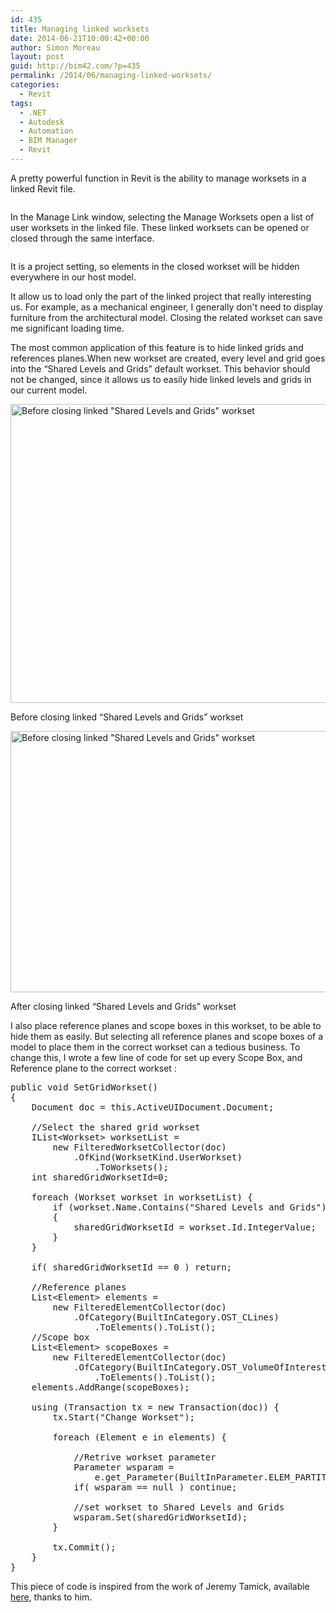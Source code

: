 ```yaml
---
id: 435
title: Managing linked worksets
date: 2014-06-21T10:00:42+00:00
author: Simon Moreau
layout: post
guid: http://bim42.com/?p=435
permalink: /2014/06/managing-linked-worksets/
categories:
  - Revit
tags:
  - .NET
  - Autodesk
  - Automation
  - BIM Manager
  - Revit
---
```

A pretty powerful function in Revit is the ability to manage worksets in a linked Revit file.

![<img class="aligncenter size-full wp-image-443" src="http://bim42.com/wp-content/uploads/2014/06/LinkedFiles.png" alt="LinkedFiles" width="773" height="610" srcset="https://bim42.com/wp-content/uploads/2014/06/LinkedFiles.png 773w, https://bim42.com/wp-content/uploads/2014/06/LinkedFiles-300x236.png 300w, https://bim42.com/wp-content/uploads/2014/06/LinkedFiles-380x300.png 380w" sizes="(max-width: 773px) 100vw, 773px" />](http://bim42.com/wp-content/uploads/2014/06/LinkedFiles.png)

In the Manage Link window, selecting the Manage Worksets open a list of user worksets in the linked file. These linked worksets can be opened or closed through the same interface.

![<img class="aligncenter size-full wp-image-444" src="http://bim42.com/wp-content/uploads/2014/06/LinkedWorkset.png" alt="LinkedWorkset" width="648" height="458" srcset="https://bim42.com/wp-content/uploads/2014/06/LinkedWorkset.png 648w, https://bim42.com/wp-content/uploads/2014/06/LinkedWorkset-300x212.png 300w, https://bim42.com/wp-content/uploads/2014/06/LinkedWorkset-424x300.png 424w" sizes="(max-width: 648px) 100vw, 648px" />](http://bim42.com/wp-content/uploads/2014/06/LinkedWorkset.png)

It is a project setting, so elements in the closed workset will be hidden everywhere in our host model.

It allow us to load only the part of the linked project that really interesting us. For example, as a mechanical engineer, I generally don't need to display furniture from the architectural model. Closing the related workset can save me significant loading time.

The most common application of this feature is to hide linked grids and references planes.When new workset are created, every level and grid goes into the &#8220;Shared Levels and Grids&#8221; default workset. This behavior should not be changed, since it allows us to easily hide linked levels and grids in our current model.

<div id="attachment_442" style="max-width: 783px" class="wp-caption aligncenter">
  <a href="http://bim42.com/wp-content/uploads/2014/06/before.png"><img class="size-full wp-image-442" src="http://bim42.com/wp-content/uploads/2014/06/before.png" alt="Before closing linked &quot;Shared Levels and Grids&quot; workset " width="773" height="478" srcset="https://bim42.com/wp-content/uploads/2014/06/before.png 773w, https://bim42.com/wp-content/uploads/2014/06/before-300x185.png 300w, https://bim42.com/wp-content/uploads/2014/06/before-485x300.png 485w" sizes="(max-width: 773px) 100vw, 773px" /></a>
  
  <p class="wp-caption-text">
    Before closing linked &#8220;Shared Levels and Grids&#8221; workset
  </p>
</div>

<div id="attachment_441" style="max-width: 655px" class="wp-caption aligncenter">
  <a href="http://bim42.com/wp-content/uploads/2014/06/After.png"><img class="size-full wp-image-441" src="http://bim42.com/wp-content/uploads/2014/06/After.png" alt="Before closing linked &quot;Shared Levels and Grids&quot; workset" width="645" height="418" srcset="https://bim42.com/wp-content/uploads/2014/06/After.png 645w, https://bim42.com/wp-content/uploads/2014/06/After-300x194.png 300w, https://bim42.com/wp-content/uploads/2014/06/After-462x300.png 462w" sizes="(max-width: 645px) 100vw, 645px" /></a>
  
  <p class="wp-caption-text">
    After closing linked &#8220;Shared Levels and Grids&#8221; workset
  </p>
</div>

I also place reference planes and scope boxes in this workset, to be able to hide them as easily. But selecting all reference planes and scope boxes of a model to place them in the correct workset can a tedious business. To change this, I wrote a few line of code for set up every Scope Box, and Reference plane to the correct workset :

<pre class="brush: csharp; title: ; notranslate" title="">public void SetGridWorkset()
{
	Document doc = this.ActiveUIDocument.Document;

	//Select the shared grid workset
	IList&lt;Workset&gt; worksetList =
		new FilteredWorksetCollector(doc)
			.OfKind(WorksetKind.UserWorkset)
				.ToWorksets();
	int sharedGridWorksetId=0;

	foreach (Workset workset in worksetList) {
		if (workset.Name.Contains("Shared Levels and Grids"))
		{
			sharedGridWorksetId = workset.Id.IntegerValue;
		}
	}

	if( sharedGridWorksetId == 0 ) return;

	//Reference planes
	List&lt;Element&gt; elements =
		new FilteredElementCollector(doc)
			.OfCategory(BuiltInCategory.OST_CLines)
				.ToElements().ToList();
	//Scope box
	List&lt;Element&gt; scopeBoxes =
		new FilteredElementCollector(doc)
			.OfCategory(BuiltInCategory.OST_VolumeOfInterest)
				.ToElements().ToList();
	elements.AddRange(scopeBoxes);

	using (Transaction tx = new Transaction(doc)) {
		tx.Start("Change Workset");

		foreach (Element e in elements) {

			//Retrive workset parameter
			Parameter wsparam =
				e.get_Parameter(BuiltInParameter.ELEM_PARTITION_PARAM );
			if( wsparam == null ) continue;

			//set workset to Shared Levels and Grids
			wsparam.Set(sharedGridWorksetId);
		}

		tx.Commit();
	}
}
</pre>

This piece of code is inspired from the work of Jeremy Tamick, available [here](http://thebuildingcoder.typepad.com/blog/2013/01/change-element-workset.html), thanks to him.
